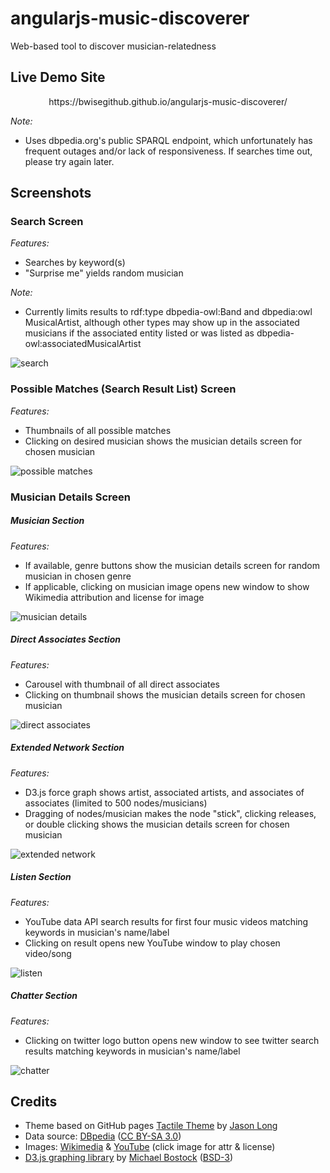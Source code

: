 angularjs-music-discoverer
==========================
Web-based tool to discover musician-relatedness

## Live Demo Site
<p align="center">https://bwisegithub.github.io/angularjs-music-discoverer/</p>

*Note:*
* Uses dbpedia.org's public SPARQL endpoint, which unfortunately has frequent outages and/or lack of responsiveness.  If searches time out, please try again later.

## Screenshots

### Search Screen
*Features:*
* Searches by keyword(s)
* "Surprise me" yields random musician

*Note:*
* Currently limits results to rdf:type dbpedia-owl:Band and dbpedia:owl MusicalArtist, although other types may show up in the associated musicians if the associated entity listed or was listed as dbpedia-owl:associatedMusicalArtist

![search](screenshots/search.jpg)

### Possible Matches (Search Result List) Screen
*Features:*
* Thumbnails of all possible matches
* Clicking on desired musician shows the musician details screen for chosen musician

![possible matches](screenshots/possible_matches.jpg)

### Musician Details Screen

##### Musician Section
*Features:*
* If available, genre buttons show the musician details screen for random musician in chosen genre
* If applicable, clicking on musician image opens new window to show Wikimedia attribution and license for image

![musician details](screenshots/featured.jpg)

##### Direct Associates Section
*Features:*
* Carousel with thumbnail of all direct associates
* Clicking on thumbnail shows the musician details screen for chosen musician

![direct associates](screenshots/direct_associates.jpg)

##### Extended Network Section
*Features:*
* D3.js force graph shows artist, associated artists, and associates of associates (limited to 500 nodes/musicians)
* Dragging of nodes/musician makes the node "stick", clicking releases, or double clicking shows the musician details screen for chosen musician

![extended network](screenshots/extended_network.jpg)

##### Listen Section
*Features:*
* YouTube data API search results for first four music videos matching keywords in musician's name/label
* Clicking on result opens new YouTube window to play chosen video/song

![listen](screenshots/listen.jpg)

##### Chatter Section
*Features:*
* Clicking on twitter logo button opens new window to see twitter search results matching keywords in musician's name/label

![chatter](screenshots/chatter.jpg)

## Credits
* Theme based on GitHub pages <a target="_blank" href="https://github.com/jasonlong/tactile-theme">Tactile Theme</a> by <a target="_blank" href="https://twitter.com/jasonlong">Jason Long</a>
* Data source: <a target="_blank" href="http://dbpedia.org">DBpedia</a> (<a target="_blank" href="https://creativecommons.org/licenses/by-sa/3.0/">CC BY-SA 3.0</a>)
* Images: <a target="_blank" href="https://commons.wikimedia.org">Wikimedia</a> &amp; <a target="_blank" href="https://www.youtube.com">YouTube</a> (click image for attr &amp; license)
* <a target="_blank" href="https://github.com/mbostock/d3">D3.js graphing library</a> by <a target="_blank" href="https://github.com/mbostock">Michael Bostock</a> (<a target="_blank" href="https://github.com/mbostock/d3/blob/master/LICENSE">BSD-3</a>)